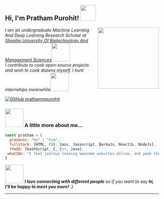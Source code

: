 <h2> Hi, I'm Pratham Purohit! <img src="https://media.giphy.com/media/My7W2lT1A4iXFhGxie/giphy.gif" width="50"></h2>
<img align='right' src="https://media.giphy.com/media/ieyl9zmCjO4b4t6qoY/giphy.gif" width="200">
<p><em>I am an undergraduate Machine Learning And Deep Learning Research Scholar at <a href="https://shooliniuniversity.com/">Shoolini University Of Biotechnology And Management Sciences</a><img src="https://media.giphy.com/media/Vh2PDNlPoJ6XoPDcIc/giphy.gif" width="60"></br>I contribute to cook open-source projects and wish to cook dozens myself. I hunt internships meanwhile<img src="https://media.giphy.com/media/Un1LLxF5NodZ4rl73S/giphy.gif" width="60"> 
</em></p>

[![GitHub prathammpurohit](https://img.shields.io/github/followers/prathammpurohit?label=follow&style=social)](https://github.com/prathammpurohit)


### <img src="https://media.giphy.com/media/dKc2fBq97S9gIzLX2j/giphy.gif" width="60"> A little more about me...  

```javascript
const pratham = {
  pronouns: "he" | "him",
  fullstack: [HTML, CSS, Sass, Javascript, BarbaJs, ReactJs, NodeJs],
  theOG: [bashScript, C, C++, Java],
 whatIDo: "I feel jealous looking awesome websites online, and yeah the jealousy motivates me to code more🤧. I do comeptitive coding using C,C++ and Java meantimes."
}
```

<img src="https://media.giphy.com/media/LnQjpWaON8nhr21vNW/giphy.gif" width="60"> <em><b>I love connecting with different people</b> so if you want to say <b>hi, I'll be happy to meet you more!</b> :)</em>

---
